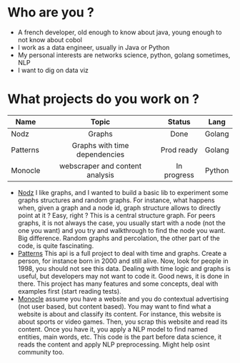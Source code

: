 # Who are you ? 

* A french developer, old enough to know about java, young enough to not know about cobol
* I work as a data engineer, usually in Java or Python
* My personal interests are networks science, python, golang sometimes, NLP
* I want to dig on data viz

# What projects do you work on ?

|   Name   |   Topic  |   Status |   Lang |
|---    |:-:    |:-:    |:-:    |
| Nodz | Graphs | Done | Golang |
| Patterns | Graphs with time dependencies | Prod ready | Golang |
| Monocle | webscraper and content analysis | In progress | Python |

* [Nodz](https://github.com/zefrenchwan/nodz) I like graphs, and I wanted to build a basic lib to experiment some graphs structures and random graphs. For instance, what happens when, given a graph and a node id, graph structure allows to directly point at it ? Easy, right ? This is a central structure graph. For peers graphs, it is not always the case, you usually start with a node (not the one you want) and you try and walkthrough to find the node you want. Big difference. Random graphs and percolation, the other part of the code, is quite fascinating. 
* [Patterns](https://github.com/zefrenchwan/patterns) This api is a full project to deal with time and graphs. Create a person, for instance born in 2000 and still alive. Now, look for people in 1998, you should not see this data. Dealing with time logic and graphs is useful, but developers may not want to code it. Good news, it is done in there. This project has many features and some concepts, deal with examples first (start reading tests). 
* [Monocle](https://github.com/zefrenchwan/monocle) assume you have a website and you do contextual advertising (not user based, but content based). You may want to find what a website is about and classify its content. For instance, this website is about sports or video games. Then, you scrap this website and read its content. Once you have it, you apply a NLP model to find named entities, main words, etc. This code is the part before data science, it reads the content and apply NLP preprocessing. Might help osint community too. 

